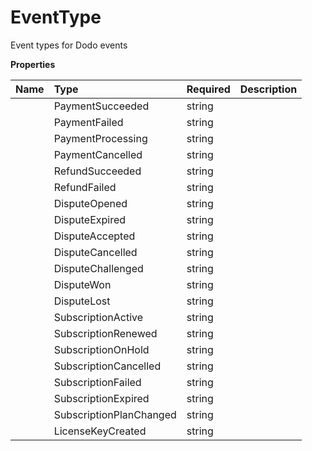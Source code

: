 # EventType

Event types for Dodo events

**Properties**

| Name | Type | Required | Description |
| :-------- | :----------| :----------| :----------|
    | PaymentSucceeded | string |  | payment.succeeded |
    | PaymentFailed | string |  | payment.failed |
    | PaymentProcessing | string |  | payment.processing |
    | PaymentCancelled | string |  | payment.cancelled |
    | RefundSucceeded | string |  | refund.succeeded |
    | RefundFailed | string |  | refund.failed |
    | DisputeOpened | string |  | dispute.opened |
    | DisputeExpired | string |  | dispute.expired |
    | DisputeAccepted | string |  | dispute.accepted |
    | DisputeCancelled | string |  | dispute.cancelled |
    | DisputeChallenged | string |  | dispute.challenged |
    | DisputeWon | string |  | dispute.won |
    | DisputeLost | string |  | dispute.lost |
    | SubscriptionActive | string |  | subscription.active |
    | SubscriptionRenewed | string |  | subscription.renewed |
    | SubscriptionOnHold | string |  | subscription.on_hold |
    | SubscriptionCancelled | string |  | subscription.cancelled |
    | SubscriptionFailed | string |  | subscription.failed |
    | SubscriptionExpired | string |  | subscription.expired |
    | SubscriptionPlanChanged | string |  | subscription.plan_changed |
    | LicenseKeyCreated | string |  | license_key.created |




<!-- This file was generated by liblab | https://liblab.com/ -->